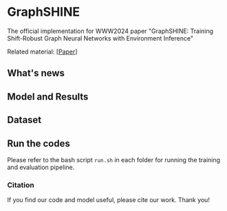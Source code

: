 # GraphSHINE
The official implementation for WWW2024 paper "GraphSHINE: Training Shift-Robust Graph Neural Networks with Environment Inference"

Related material: [[Paper]()]

## What's news

## Model and Results

## Dataset

## Run the codes

Please refer to the bash script `run.sh` in each folder for running the training and evaluation pipeline.

### Citation

If you find our code and model useful, please cite our work. Thank you!
